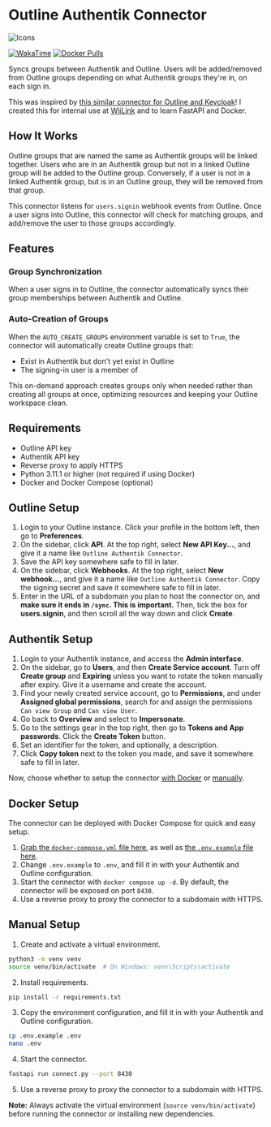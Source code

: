 # Outline Authentik Connector
![Icons](https://skillicons.dev/icons?i=py,fastapi,docker)

[![WakaTime](https://wakatime.com/badge/github/burritosoftware/Outline-Authentik-Connector.svg)](https://wakatime.com/badge/github/burritosoftware/Outline-Authentik-Connector) [![Docker Pulls](https://img.shields.io/docker/pulls/burritosoftware/outline-authentik-connector?logo=docker&logoColor=white)](https://hub.docker.com/r/burritosoftware/outline-authentik-connector)

Syncs groups between Authentik and Outline. Users will be added/removed from Outline groups depending on what Authentik groups they're in, on each sign in.

This was inspired by [this similar connector for Outline and Keycloak](https://gist.github.com/Frando/aa561ca7e6c72ab64b5d17df911c0b1f)! I created this for internal use at [WiiLink](https://github.com/WiiLink24) and to learn FastAPI and Docker.

## How It Works
Outline groups that are named the same as Authentik groups will be linked together. Users who are in an Authentik group but not in a linked Outline group will be added to the Outline group. Conversely, if a user is not in a linked Authentik group, but is in an Outline group, they will be removed from that group.

This connector listens for `users.signin` webhook events from Outline. Once a user signs into Outline, this connector will check for matching groups, and add/remove the user to those groups accordingly.

## Features

### Group Synchronization
When a user signs in to Outline, the connector automatically syncs their group memberships between Authentik and Outline.

### Auto-Creation of Groups
When the `AUTO_CREATE_GROUPS` environment variable is set to `True`, the connector will automatically create Outline groups that:
- Exist in Authentik but don't yet exist in Outline
- The signing-in user is a member of

This on-demand approach creates groups only when needed rather than creating all groups at once, optimizing resources and keeping your Outline workspace clean.

## Requirements
- Outline API key
- Authentik API key
- Reverse proxy to apply HTTPS
- Python 3.11.1 or higher (not required if using Docker)
- Docker and Docker Compose (optional)

## Outline Setup
1. Login to your Outline instance. Click your profile in the bottom left, then go to **Preferences**.
2. On the sidebar, click **API**. At the top right, select **New API Key...**, and give it a name like `Outline Authentik Connector`.
3. Save the API key somewhere safe to fill in later.
4. On the sidebar, click **Webhooks**. At the top right, select **New webhook...**, and give it a name like `Outline Authentik Connector`. Copy the signing secret and save it somewhere safe to fill in later.
5.  Enter in the URL of a subdomain you plan to host the connector on, and **make sure it ends in `/sync`. This is important.** Then, tick the box for **users.signin**, and then scroll all the way down and click **Create**.

## Authentik Setup
1. Login to your Authentik instance, and access the **Admin interface**.
2. On the sidebar, go to **Users**, and then **Create Service account**. Turn off **Create group** and **Expiring** unless you want to rotate the token manually after expiry. Give it a username and create the account.
3. Find your newly created service account, go to **Permissions**, and under **Assigned global permissions**, search for and assign the permissions `Can view Group` and `Can view User`.
4. Go back to **Overview** and select to **Impersonate**.
5. Go to the settings gear in the top right, then go to **Tokens and App passwords**. Click the **Create Token** button.
6. Set an identifier for the token, and optionally, a description.
7. Click **Copy token** next to the token you made, and save it somewhere safe to fill in later.

Now, choose whether to setup the connector [with Docker](#docker-setup) or [manually](#manual-setup).

## Docker Setup
The connector can be deployed with Docker Compose for quick and easy setup.
1. [Grab the `docker-compose.yml` file here](./docker-compose.yml), as well as [the `.env.example` file here](./.env.example).
2. Change `.env.example` to `.env`, and fill it in with your Authentik and Outline configuration.
3. Start the connector with `docker compose up -d`. By default, the connector will be exposed on port `8430`.
4. Use a reverse proxy to proxy the connector to a subdomain with HTTPS.

## Manual Setup
1. Create and activate a virtual environment.
```sh
python3 -m venv venv
source venv/bin/activate  # On Windows: venv\Scripts\activate
```

2. Install requirements.
```sh
pip install -r requirements.txt
```

3. Copy the environment configuration, and fill it in with your Authentik and Outline configuration.
```sh
cp .env.example .env
nano .env
```

4. Start the connector.
```sh
fastapi run connect.py --port 8430
```
5. Use a reverse proxy to proxy the connector to a subdomain with HTTPS.

**Note:** Always activate the virtual environment (`source venv/bin/activate`) before running the connector or installing new dependencies.